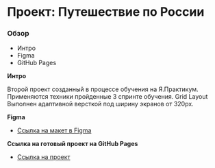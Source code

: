 # Проект: Путешествие по России

### Обзор
* Интро
* Figma
* GitHub Pages

**Интро**

Второй проект созданный в процессе обучения на Я.Практикум.
Применяются техники пройденные 3 спринте обучения.
Grid Layout
Выполнен адаптивной версткой под ширину экранов от 320px.

**Figma**

* [Ссылка на макет в Figma](https://www.figma.com/file/5S2WSbEFL6awjVWJ0NWL8Q/Sprint-3_-Russia-_-desktop-mobile?node-id=28503%3A0)

**Ссылка на готовый проект на GitHub Pages**

* [Ссылка на проект](https://ruslan-fardiev.github.io/russian-travel-gh-pages/)
